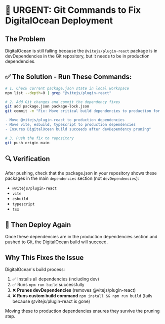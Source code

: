 # 🚨 URGENT: Git Commands to Fix DigitalOcean Deployment

## The Problem
DigitalOcean is still failing because the `@vitejs/plugin-react` package is in devDependencies in the Git repository, but it needs to be in production dependencies.

## ✅ The Solution - Run These Commands:

```bash
# 1. Check current package.json state in local workspace
npm list --depth=0 | grep "@vitejs/plugin-react"

# 2. Add Git changes and commit the dependency fixes
git add package.json package-lock.json
git commit -m "Fix: Move critical build dependencies to production for DigitalOcean

- Move @vitejs/plugin-react to production dependencies
- Move vite, esbuild, typescript to production dependencies  
- Ensures DigitalOcean build succeeds after devDependency pruning"

# 3. Push the fix to repository
git push origin main
```

## 🔍 Verification

After pushing, check that the package.json in your repository shows these packages in the main `dependencies` section (not `devDependencies`):

- `@vitejs/plugin-react`
- `vite` 
- `esbuild`
- `typescript`
- `tsx`

## 🚀 Then Deploy Again

Once these dependencies are in the production dependencies section and pushed to Git, the DigitalOcean build will succeed.

## Why This Fixes the Issue

DigitalOcean's build process:
1. ✅ Installs all dependencies (including dev)
2. ✅ Runs `npm run build` successfully 
3. ❌ **Prunes devDependencies** (removes @vitejs/plugin-react)
4. ❌ **Runs custom build command** `npm install && npm run build` (fails because @vitejs/plugin-react is gone)

Moving these to production dependencies ensures they survive the pruning step.